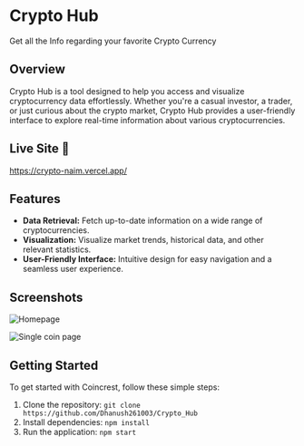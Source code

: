 # Crypto Hub

Get all the Info regarding your favorite Crypto Currency

## Overview

Crypto Hub is a tool designed to help you access and visualize cryptocurrency data effortlessly. Whether you're a casual investor, a trader, or just curious about the crypto market, Crypto Hub provides a user-friendly interface to explore real-time information about various cryptocurrencies.

## Live Site 🚀
https://crypto-naim.vercel.app/

## Features

- **Data Retrieval:** Fetch up-to-date information on a wide range of cryptocurrencies.
- **Visualization:** Visualize market trends, historical data, and other relevant statistics.
- **User-Friendly Interface:** Intuitive design for easy navigation and a seamless user experience.

## Screenshots

![Homepage](https://github.com/user-attachments/assets/f6761e3f-8a19-4674-90fe-7493d4d8bc0d)

![Single coin page](https://github.com/user-attachments/assets/031213db-d3e5-459a-b259-c07349b88fc0)

## Getting Started

To get started with Coincrest, follow these simple steps:

1. Clone the repository: `git clone https://github.com/Dhanush261003/Crypto_Hub`
2. Install dependencies: `npm install`
3. Run the application: `npm start`
